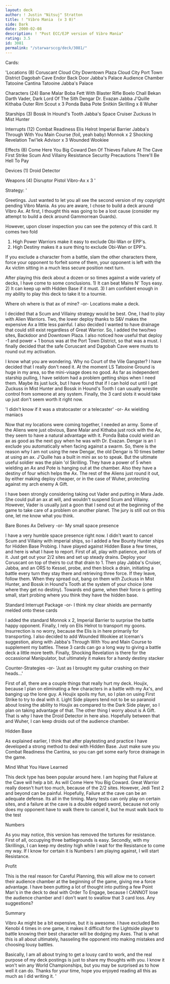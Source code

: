 ```yaml
---
layout: deck
author: ! Justin "Nitsuj" Stratton
title: ! "Vibro Mania  (v 3 0)"
side: Dark
date: 2000-02-08
description: ! "Post ECC/EJP version of Vibro Mania"
rating: 3.5
id: 3081
permalink: "/starwarsccg/deck/3081/"
---
```

Cards: 

'Locations (8)
Coruscant
Cloud City Downtown Plaza
Cloud City Port Town District
Dagobah Cave
Endor Back Door
Jabba's Palace Audience Chamber
Tatooine Cantina
Tatooine Jabba's Palace

Characters (24)
Bane Malar
Boba Fett With Blaster Rifle
Boelo
Chall Bekan
Darth Vader, Dark Lord Of The Sith
Dengar
Dr. Evazan
Jabba
J'Quille
Kithaba
Outer Rim Scout x 3
Ponda Baba
Pote Snitkin
Skrilling x 8
Wuher

Starships (3)
Bossk In Hound's Tooth
Jabba's Space Cruiser
Zuckuss In Mist Hunter

Interrupts (12)
Combat Readiness
Elis Helrot
Imperial Barrier
Jabba's Through With You
Main Course (foil, yeah baby)
Monnok x 2
Shocking Revelation
Twi'lek Advisor x 3
Wounded Wookiee

Effects (8)
Come Here You Big Coward
Den Of Thieves
Failure At The Cave
First Strike
Scum And Villainy
Resistance
Security Precautions
There'll Be Hell To Pay

Devices (1)
Droid Detector

Weapons (4)
Disruptor Pistol
Vibro-Ax x 3 '

Strategy: '

Greetings.  Just wanted to let you all see the second version of my copyright pending Vibro Mania.  As you are aware, I chose to build a deck around Vibro Ax.  At first, I thought this was going to be a lost cause (consider my attempt to build a deck around Gammorrean Guards).

However, upon closer inspection you can see the potency of this card. It comes two fold

   1) High Power Warriors make it easy to exclude Obi-Wan or EPP's.
   2) High Destiny makes it a sure thing to exclude Obi-Wan or EPP's.

If you exclude a character from a battle, slam the other characters there, force your opponent to forfeit some of them, your opponent is left with the Ax victim sitting in a much less secure position next turn.

After playing this deck about a dozen or so times against a wide variety of decks, I have come to some conclusions.  1) It can beat Mains N' Toys easy.  2) It can keep up with Hidden Base if it must.  3) I am confident enough in my ability to play this deck to take it to a tournie.

Where oh where is that ax of mine?
-or-
Locations make a deck.

I decided that a Scum and Villainy strategy would be best. One, I had to play with Alien Warriors. Two, the lower deploy thanks to S&V makes the expensive Ax a little less painful. I also decided I wanted to have drainage that could still exist regardless of Great Warrior. So, I added the two/two sites, Backdoor and Downtown Plaza. I also noticed how useful that deploy -1 and power + 1 bonus was at the Port Town District, so that was a must. I finally decided that the safe Coruscant and Dagobah Cave were musts to round out my activation.

I know what you are wondering.	Why no Court of the Vile Gangster?  I have decided that I really don't need it.  At the moment LS Tatooine Ground is huge in my area, so the mini-visage does no good.  As far as independent starship pulling, I have seldom had a problem getting ships when I need them.  Maybe its just luck, but I have found that if I can hold out until I get Zuckuss in Mist Hunter and Bossk in Hound's Tooth I can usually wrestle control from someone at any system.  Finally, the 3 card slots it would take up just don't seem worth it right now.

'I didn't know if it was a stratocaster or a telecaster'
-or-
Ax wielding maniacs

Now that my locations were coming together, I needed an army. Some of the Aliens were just obvious, Bane Malar and Kithaba just rock with the Ax, they seem to have a natural advantage with it. Ponda Baba could wield an ax as good as the next guy when he was with Dr. Evazan. Dengar is an I exclude you automatically when facing against a swarm. So, there is the reason why I am not using the new Dengar, the old Dengar is 10 times better at using an ax.  J'Quille has a built in mini ax so to speak. But the ultimate useful soldier was the plain 'ol Skrilling. They have a power of 5 when wielding an Ax and Pote is hanging out at the chamber. Also they have a destiny of four which helps the Ax. The rest of the Aliens just round it out, by either making deploy cheaper, or in the case of Wuher, protecting against my arch enemy A Gift.

I have been strongly considering taking out Vader and putting in Mara Jade.  She could pull an ax at will, and wouldn't suspend Scum and Villainy.  However, Vader is usually just a goon that I send out at the beginning of the game to take care of a problem on another planet.  The jury is still out on this one, let me know what you think.

Bare Bones Ax Delivery
-or-
My small space presence

I have a very humble space presence right now. I didn't want to cancel Scum and Villainy with imperial ships, so I added a few Bounty Hunter ships for Hidden Base Probing. I have played against Hidden Base a few times, and here is what I have to report.	First of all, play with patience, and lots of it.  Just get out your 2/2 sites and set up steady drains.  Deploy your Coruscant on top of theirs to cut that drain to 1.  Then play Jabba's Cruiser, Jabba, and an ORS to Kessel, probe, and then block a drain, initiating a battle every turn they stay there and retrieving three force.  If they leave, follow them.  When they spread out, bang on them with Zuckuss in Mist Hunter, and Bossk in Hound's Tooth at the system of your choice (one where they get no destiny).  Towards end game, when their force is getting small, start probing where you think they have the hidden base.

Standard Interrupt Package
-or-
I think my clear shields are permantly melded onto these cards

I added the standard Monnok x 2, Imperial Barrier to surprise the battle happy opponent. Finally, I rely on Elis Helrot to transport my goons. Insurrection is no worry, because the Elis is in here primarily for transporting.  I also decided
to add Wounded Wookiee at Iceman's suggestion, along with Jabba's Through With You and Main Course to supplement my battles.	These 3 cards can go a long way to giving a battle deck a little more teeth.  Finally, Shocking Revelation is there for the occassional Manipulator, but ultimately it makes for a handy destiny stacker

Counter-Strategies
-or-
'Just as I brought my guitar crashing on their heads...'

First of all, there are a couple things that really hurt my deck. Houjix, because I plan on eliminating a few characters in a battle with my Ax's, and banging up the lone guy. A Houjix spoils my fun, so I plan on using First Strike to try to deal with it. Light Side players tend not to be so paranoid about losing the ability to Houjix as compared to the Dark Side player, so I plan on taking advantage of that. The other thing I worry about is A Gift. That is why I have the Droid Detector in here also. Hopefully between that and Wuher, I can keep droids out of the audience chamber.

Hidden Base

As explained earlier, I think that after playtesting and practice I have developed a strong method to deal with Hidden Base.  Just make sure you Combat Readiness the Cantina, so you can get some early force drainage in the game.

Mind What You Have Learned

This deck type has been popular around here. I am hoping that Failure at the Cave will help a bit. As will Come Here You Big Coward.  Great Warrior really doesn't hurt too much, because of the 2/2 sites.  However, Jedi Test 2 and beyond can be painful.  Hopefully, Failure at the cave can be an adequate defense.  Its all in the timing.  Many tests can only play on certain sites, and a failure at the cave is a double edged sword, because not only does my opponent have to walk there to cancel it, but he must walk back to the test

Numbers

As you may notice, this version has removed the tortures for resistance.  First of all, occupying three battlegrounds is easy.	Secondly, with my Skrillings, I can keep my destiny high while I wait for the Resistance to come my way.  If I know
for certain it is Numbers I am playing against, I will start Resistance.

Profit

This is the real reason for Careful Planning, this will allow me to convert their audience chamber at the beginning of the game, giving me a force advantage.  I have been putting a lot of thought into putting a few Point Man's in the deck to deal with Order To Engage, because I CANNOT lose the audience chamber and I don't want to swallow that 3 card loss.  Any suggestions?

Summary

Vibro Ax might be a bit expensive, but it is awesome. I have excluded Ben Kenobi 4 times in one game, it makes it difficult for the Lightside player to battle knowing their best character will be dodging my Axes.  That is what this is all about ultimately, hasseling the opponent into making mistakes and choosing lousy battles.

Basically, I am all about trying to get a lousy card to work, and the real purpose of my deck postings is just to share my thoughts with you. I know it won't win any World Championships, but you may be surprised as to how well it can do. Thanks for your time, hope you enjoyed reading all this as much as I did writing it. '
